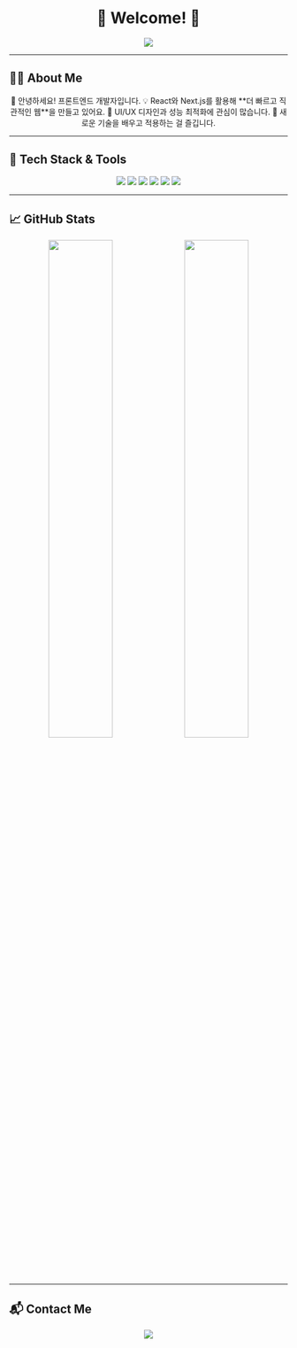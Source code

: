 <h1 align="center">🚀 Welcome! 🚀</h1>  

<div align="center">
  <img src="https://readme-typing-svg.herokuapp.com?font=Fira+Code&pause=1000&color=6F4CDB&center=true&width=435&lines=Frontend+Developer;React+%7C+Next.js+%7C+Styled+Components;Passionate+about+UX+%26+Performance" />
</div>

---

## 🧑‍💻 About Me  
<div align="center">
👋 안녕하세요! 프론트엔드 개발자입니다.  
💡 React와 Next.js를 활용해 **더 빠르고 직관적인 웹**을 만들고 있어요.  
🎨 UI/UX 디자인과 성능 최적화에 관심이 많습니다.  
🚀 새로운 기술을 배우고 적용하는 걸 즐깁니다.  
</div>

---

## 🚀 Tech Stack & Tools  
<div align="center">
  <img src="https://img.shields.io/badge/React-61DAFB?style=for-the-badge&logo=react&logoColor=white" />
  <img src="https://img.shields.io/badge/Next.js-000000?style=for-the-badge&logo=nextdotjs&logoColor=white" />
  <img src="https://img.shields.io/badge/Styled--Components-DB7093?style=for-the-badge&logo=styled-components&logoColor=white" />
  <img src="https://img.shields.io/badge/Recoil-3578E5?style=for-the-badge&logo=react&logoColor=white" />
  <img src="https://img.shields.io/badge/TailwindCSS-06B6D4?style=for-the-badge&logo=tailwindcss&logoColor=white" />
  <img src="https://img.shields.io/badge/Figma-F24E1E?style=for-the-badge&logo=figma&logoColor=white" />
</div>

---

## 📈 GitHub Stats  
<div align="center">
  <img src="https://github-readme-stats.vercel.app/api?username=jungho-Kang&show_icons=true&theme=radical" width="48%" />
  <img src="https://github-readme-streak-stats.herokuapp.com/?user=jungho-Kang&theme=radical" width="48%" />
</div>

---

## 📬 Contact Me  
<div align="center">
  <a href="mailto:이메일"><img src="https://img.shields.io/badge/Gmail-red?style=for-the-badge&logo=gmail&logoColor=white" /></a>
</div>
